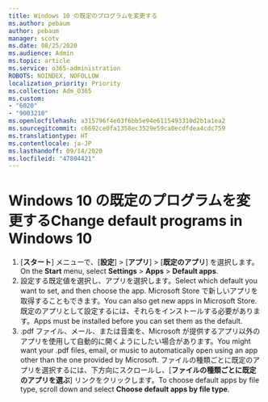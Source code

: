 ```yaml
---
title: Windows 10 の既定のプログラムを変更する
ms.author: pebaum
author: pebaum
manager: scotv
ms.date: 08/25/2020
ms.audience: Admin
ms.topic: article
ms.service: o365-administration
ROBOTS: NOINDEX, NOFOLLOW
localization_priority: Priority
ms.collection: Adm_O365
ms.custom:
- "6020"
- "9003210"
ms.openlocfilehash: a315796f4e03f6bb5e94e6115493310d2b1a1ea2
ms.sourcegitcommit: c6692ce0fa1358ec3529e59ca0ecdfdea4cdc759
ms.translationtype: HT
ms.contentlocale: ja-JP
ms.lasthandoff: 09/14/2020
ms.locfileid: "47804421"
---
```

# <a name="change-default-programs-in-windows-10"></a><span data-ttu-id="1f535-102">Windows 10 の既定のプログラムを変更する</span><span class="sxs-lookup"><span data-stu-id="1f535-102">Change default programs in Windows 10</span></span>

1. <span data-ttu-id="1f535-103">[**スタート**] メニューで、[**設定**]  >  [**アプリ**]  >  [**既定のアプリ**] を選択します。</span><span class="sxs-lookup"><span data-stu-id="1f535-103">On the  **Start**  menu, select **Settings** > **Apps** > **Default apps**.</span></span>
2. <span data-ttu-id="1f535-104">設定する既定値を選択し、アプリを選択します。</span><span class="sxs-lookup"><span data-stu-id="1f535-104">Select which default you want to set, and then choose the app.</span></span> <span data-ttu-id="1f535-105">Microsoft Store で新しいアプリを取得することもできます。</span><span class="sxs-lookup"><span data-stu-id="1f535-105">You can also get new apps in Microsoft Store.</span></span> <span data-ttu-id="1f535-106">既定のアプリとして設定するには、それらをインストールする必要があります。</span><span class="sxs-lookup"><span data-stu-id="1f535-106">Apps must be installed before you can set them as the default.</span></span>
3. <span data-ttu-id="1f535-107">.pdf ファイル、メール、または音楽を、Microsoft が提供するアプリ以外のアプリを使用して自動的に開くようにしたい場合があります。</span><span class="sxs-lookup"><span data-stu-id="1f535-107">You might want your .pdf files, email, or music to automatically open using an app other than the one provided by Microsoft.</span></span> <span data-ttu-id="1f535-108">ファイルの種類ごとに既定のアプリを選択するには、下方向にスクロールし、[**ファイルの種類ごとに既定のアプリを選ぶ**] リンクをクリックします。</span><span class="sxs-lookup"><span data-stu-id="1f535-108">To choose default apps by file type, scroll down and select  **Choose default apps by file type**.</span></span>
